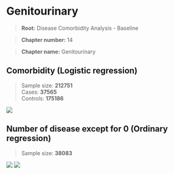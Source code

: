 # Genitourinary
    
> **Root:** Disease Comorbidity Analysis - Baseline

> **Chapter number:** 14  

> **Chapter name:** Genitourinary  

## Comorbidity (Logistic regression)
> Sample size: **212751**  
> Cases: **37565**  
> Controls: **175186**
<img src="/Chapter/Figures/Baseline/LG/Chapter_14.png"/>
<CsvTable src="/Chapter/Data/Baseline/LG/LG_Chapter_14.csv" label="🔍 View full results" />

## Number of disease except for 0 (Ordinary regression)
> Sample size: **38083**
<img src="/Chapter/Figures/Baseline/Histogram/Chapter_14_ba.png"/>
<CsvTable src="/Chapter/Data/Baseline/Histogram/Chapter_14_ba.csv" label="🔍 View full results" />
        
<img src="/Chapter/Figures/Baseline/ORD/Chapter_14.png"/>
<CsvTable src="/Chapter/Data/Baseline/ORD/ORD_Chapter_14.csv" label="🔍 View full results" />
